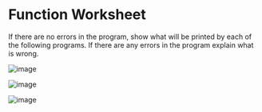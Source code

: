 # Function Worksheet

If there are no errors in the program, show what will be printed by
each of the following programs. If there are any errors in the program
explain what is wrong.

![image](https://user-images.githubusercontent.com/32463402/32466429-cc84f03e-c2fb-11e7-8ec4-04778dda98eb.png)

![image](https://user-images.githubusercontent.com/32463402/32459482-b382eab2-c2e4-11e7-8803-50b2f6163f17.png)

![image](https://user-images.githubusercontent.com/32463402/32459494-c0b10f02-c2e4-11e7-81f7-9a6813d20b35.png)
